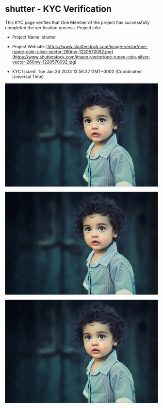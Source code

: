# shutter - KYC Verification
		


This KYC page verifies that One Member of the project has successfully completed the verification process. Project info:
		


- Project Name: shutter
		

- Project Website: [https://www.shutterstock.com/image-vector/one-rupee-coin-silver-vector-260nw-1220570092.jpg](https://www.shutterstock.com/image-vector/one-rupee-coin-silver-vector-260nw-1220570092.jpg)
		

- KYC Issued: Tue Jan 24 2023 13:56:37 GMT+0000 (Coordinated Universal Time)
		


![This is an face image](./personFace.png)
		

![This is an cnic image](./cnicImage.png)
		

![This is an passport image](./passportImage.png)
	